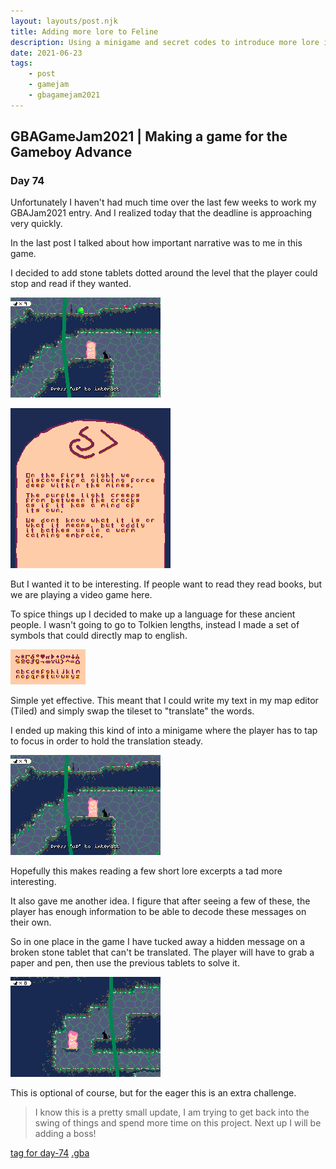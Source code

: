 ```yaml
---
layout: layouts/post.njk
title: Adding more lore to Feline
description: Using a minigame and secret codes to introduce more lore into Feline
date: 2021-06-23
tags:
    - post
    - gamejam
    - gbagamejam2021
---
```


>
## GBAGameJam2021 | Making a game for the Gameboy Advance

### Day 74

Unfortunately I haven't had much time over the last few weeks to work my GBAJam2021 entry. And I realized today that the deadline is approaching very quickly.

In the last post I talked about how important narrative was to me in this game.

I decided to add stone tablets dotted around the level that the player could stop and read if they wanted.

![](/img/stone-animation.gif)

![](/img/stone_tablet.bmp)

But I wanted it to be interesting. If people want to read they read books, but we are playing a video game here.

To spice things up I decided to make up a language for these ancient people. I wasn't going to go to Tolkien lengths, instead I made a set of symbols that could directly map to english.

![](/img/font.bmp)

Simple yet effective. This meant that I could write my text in my map editor (Tiled) and simply swap the tileset to "translate" the words.

I ended up making this kind of into a minigame where the player has to tap to focus in order to hold the translation steady.

![](/img/stone.gif)

Hopefully this makes reading a few short lore excerpts a tad more interesting.

It also gave me another idea. I figure that after seeing a few of these, the player has enough information to be able to decode these messages on their own.

So in one place in the game I have tucked away a hidden message on a broken stone tablet that can't be translated. The player will have to grab a paper and pen, then use the previous tablets to solve it.

![](/img/stone-2.gif)

This is optional of course, but for the eager this is an extra challenge.

> I know this is a pretty small update, I am trying to get back into the swing of things and spend more time on this project. Next up I will be adding a boss!


[tag for day-74](https://github.com/foopod/gbaGamejam2021/releases/tag/day-74) [.gba](https://github.com/foopod/gbaGamejam2021/releases/download/day-74/feline-day74.gba)
